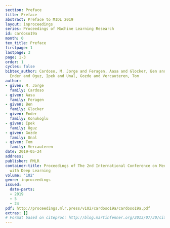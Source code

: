 ```yaml
---
section: Preface
title: Preface
abstract: Preface to MIDL 2019
layout: inproceedings
series: Proceedings of Machine Learning Research
id: cardoso19a
month: 0
tex_title: Preface
firstpage: 1
lastpage: 3
page: 1-3
order: 1
cycles: false
bibtex_author: Cardoso, M. Jorge and Feragen, Aasa and Glocker, Ben and Konukoglu,
  Ender and Oguz, Ipek and Unal, Gozde and Vercauteren, Tom
author:
- given: M. Jorge
  family: Cardoso
- given: Aasa
  family: Feragen
- given: Ben
  family: Glocker
- given: Ender
  family: Konukoglu
- given: Ipek
  family: Oguz
- given: Gozde
  family: Unal
- given: Tom
  family: Vercauteren
date: 2019-05-24
address: 
publisher: PMLR
container-title: Proceedings of The 2nd International Conference on Medical Imaging
  with Deep Learning
volume: '102'
genre: inproceedings
issued:
  date-parts:
  - 2019
  - 5
  - 24
pdf: http://proceedings.mlr.press/v102/cardoso19a/cardoso19a.pdf
extras: []
# Format based on citeproc: http://blog.martinfenner.org/2013/07/30/citeproc-yaml-for-bibliographies/
---
```

